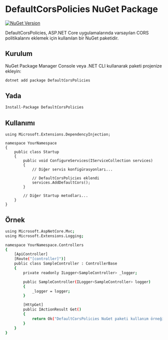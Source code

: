 # DefaultCorsPolicies NuGet Package

[![NuGet Version](https://img.shields.io/nuget/v/DefaultCorsPolicies.svg?style=flat)](https://www.nuget.org/packages/DefaultCorsPolicies/)

DefaultCorsPolicies, ASP.NET Core uygulamalarında varsayılan CORS politikalarını eklemek için kullanılan bir NuGet paketidir.

## Kurulum

NuGet Package Manager Console veya .NET CLI kullanarak paketi projenize ekleyin:

```bash
dotnet add package DefaultCorsPolicies
```

## Yada
```bash
Install-Package DefaultCorsPolicies
```
## Kullanımı
```
using Microsoft.Extensions.DependencyInjection;

namespace YourNamespace
{
    public class Startup
    {
        public void ConfigureServices(IServiceCollection services)
        {
            // Diğer servis konfigürasyonları...

            // DefaultCorsPolicies eklendi
            services.AddDefaultCors();
        }

        // Diğer Startup metodları...
    }
}
```
## Örnek
```bash
using Microsoft.AspNetCore.Mvc;
using Microsoft.Extensions.Logging;

namespace YourNamespace.Controllers
{
    [ApiController]
    [Route("[controller]")]
    public class SampleController : ControllerBase
    {
        private readonly ILogger<SampleController> _logger;

        public SampleController(ILogger<SampleController> logger)
        {
            _logger = logger;
        }

        [HttpGet]
        public IActionResult Get()
        {
            return Ok("DefaultCorsPolicies NuGet paketi kullanım örneği");
        }
    }
}

```
